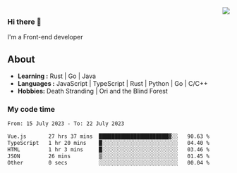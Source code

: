 <img align='right' src="https://github-readme-stats.vercel.app/api?username=strugglebak&show_icons=true">

### Hi there 👋

I'm a Front-end developer

## About

-  **Learning :** Rust | Go | Java
-  **Languages :** JavaScript | TypeScript | Rust | Python | Go | C/C++
-  **Hobbies:** Death Stranding | Ori and the Blind Forest

### My code time

<!--START_SECTION:waka-->

```txt
From: 15 July 2023 - To: 22 July 2023

Vue.js       27 hrs 37 mins  ██████████████████████▓░░   90.63 %
TypeScript   1 hr 20 mins    █░░░░░░░░░░░░░░░░░░░░░░░░   04.40 %
HTML         1 hr 3 mins     █░░░░░░░░░░░░░░░░░░░░░░░░   03.46 %
JSON         26 mins         ▒░░░░░░░░░░░░░░░░░░░░░░░░   01.45 %
Other        0 secs          ░░░░░░░░░░░░░░░░░░░░░░░░░   00.04 %
```

<!--END_SECTION:waka-->
